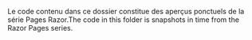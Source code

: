 <span data-ttu-id="4d6e0-101">Le code contenu dans ce dossier constitue des aperçus ponctuels de la série Pages Razor.</span><span class="sxs-lookup"><span data-stu-id="4d6e0-101">The code in this folder is snapshots in time from the Razor Pages series.</span></span>